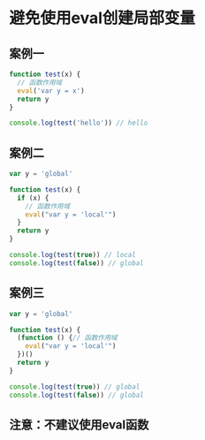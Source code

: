 # 避免使用eval创建局部变量

## 案例一
```javascript
function test(x) {
  // 函数作用域
  eval('var y = x')
  return y
}

console.log(test('hello')) // hello
```

## 案例二
```javascript
var y = 'global'

function test(x) {
  if (x) {
    // 函数作用域
    eval("var y = 'local'")
  }
  return y
}

console.log(test(true)) // local
console.log(test(false)) // global
```

## 案例三
```javascript
var y = 'global'

function test(x) {
  (function () {// 函数作用域
    eval("var y = 'local'")
  })()
  return y
}

console.log(test(true)) // global
console.log(test(false)) // global
```

## 注意：不建议使用eval函数

